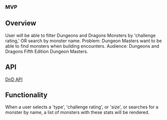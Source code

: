 ### MVP

## Overview
User will be able to filter Dungeons and Dragons Monsters by 'challenge rating,' OR search by monster name.
Problem: Dungeon Masters want to be able to find monsters when building encounters.
Audience: Dungeons and Dragons Fifth Edition Dungeon Masters.

## API
[DnD API](https://www.dnd5eapi.co/docs/#intro)

## Functionality
When a user selects a 'type', 'challenge rating', or 'size', or searches for a monster by name, a list of monsters with these stats will be rendered.
